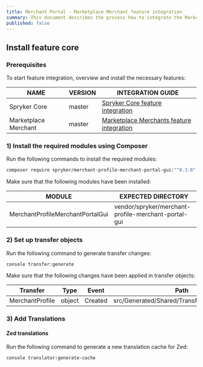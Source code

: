 ```yaml
---
title: Merchant Portal - Marketplace Merchant feature integration
summary: This document describes the process how to integrate the Marketplace Merchant into the Spryker  Merchant Portal.
published: false
---
```


## Install feature core

### Prerequisites

To start feature integration, overview and install the necessary features:

| NAME                 | VERSION | INTEGRATION GUIDE  |
| -------------------- | ------- | ------------------ |
| Spryker Core         | master  | [Spryker Core feature integration ](https://documentation.spryker.com/docs/spryker-core-feature-integration)|
| Marketplace Merchant | master  | [Marketplace Merchants feature integration](docs/marketplace/dev/feature-integration-guides/marketplace-merchants-feature-integration.html) |

### 1) Install the required modules using Composer

Run the following commands to install the required modules:

```bash
composer require spryker/merchant-profile-merchant-portal-gui:"^0.3.0" --update-with-dependencies
```

Make sure that the following modules have been installed:

| MODULE   | EXPECTED DIRECTORY |
| -------------- | --------------- |
| MerchantProfileMerchantPortalGui | vendor/spryker/merchant-profile-merchant-portal-gui |

### 2) Set up transfer objects

Run the following command to generate transfer changes:

```bash
console transfer:generate
```

Make sure that the following changes have been applied in transfer objects:

| Transfer  | Type   | Event   | Path |
| ------------- | ------ | ------- | ----------------- |
| MerchantProfile | object | Created | src/Generated/Shared/Transfer/MerchantProfile |

### 3) Add Translations

#### Zed translations

Run the following command to generate a new translation cache for Zed:

```bash
console translator:generate-cache
```